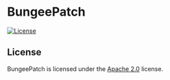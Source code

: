 # BungeePatch

[![License](https://lxgaming.github.io/badges/License-Apache%202.0-blue.svg)](https://www.apache.org/licenses/LICENSE-2.0)

## License
BungeePatch is licensed under the [Apache 2.0](https://www.apache.org/licenses/LICENSE-2.0) license.